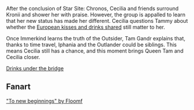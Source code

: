 <!-- title: Drinks Between Queen and Knight -->

After the conclusion of Star Site: Chronos, Cecilia and friends surround Kronii and shower her with praise. However, the group is appalled to learn that her new status has made her different. Cecilia questions Tammy about whether the [European kisses and drinks shared](https://www.youtube.com/watch?v=NGC0VaSUPnE&t=14720s) still matter to her.

Once Immerkind learns the truth of the Outsider, Tam Gandr explains that, thanks to time travel, Iphania and the Outlander could be siblings. This means Cecilia still has a chance, and this moment brings Queen Tam and Cecilia closer.

[Drinks under the bridge](#embed:https://www.youtube.com/live/NGC0VaSUPnE?si=PSdF1DRfJUXe6ZXR&t=15970)

## Fanart

["To new beginnings" by Floomf](https://x.com/fluumf/status/1919736845048676373)
